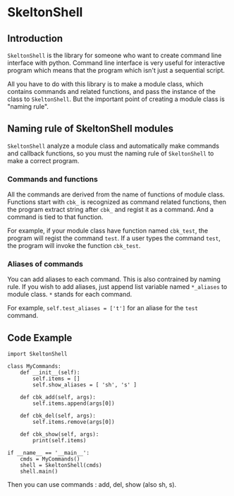 # SkeltonShell

## Introduction

`SkeltonShell` is the library for someone who want to create command line interface
with python. Command line interface is very useful for interactive program which 
means that the program which isn't just a sequential script.

All you have to do with this library is to make a module class, which contains
commands and related functions, and pass the instance of the class to `SkeltonShell`.
But the important point of creating a module class is "naming rule".

## Naming rule of SkeltonShell modules

`SkeltonShell` analyze a module class and automatically make commands and callback
functions, so you must  the naming rule of `SkeltonShell` to make a correct program.

### Commands and functions

All the commands are derived from the name of functions of module class. Functions 
start with `cbk_` is recognized as command related functions, then the program
extract string after `cbk_` and regist it as a command. And a command is tied to 
that function. 

For example, if your module class have function named `cbk_test`, the program will
regist the command `test`. If a user types the command `test`, the program will
invoke the function `cbk_test`.

### Aliases of commands

You can add aliases to each command. This is also contrained by naming rule. If you
wish to add aliases, just append list variable named `*_aliases` to module class. `*` 
stands for each command.

For example, `self.test_aliases = ['t']` for an aliase for the `test` command.

## Code Example

	import SkeltonShell

	class MyCommands:
		def __init__(self):
			self.items = []
			self.show_aliases = [ 'sh', 's' ]

		def cbk_add(self, args):
			self.items.append(args[0])

		def cbk_del(self, args):
			self.items.remove(args[0])

		def cbk_show(self, args):
			print(self.items)

	if __name__ == '__main__':
		cmds = MyCommands()
		shell = SkeltonShell(cmds)
		shell.main()

Then you can use commands : add, del, show (also sh, s).
